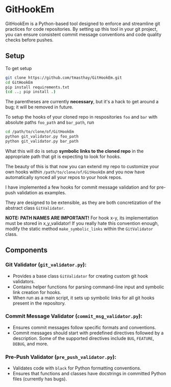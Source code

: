 # GitHookEm

GitHookEm is a Python-based tool designed to enforce and streamline git practices for code repositories. By setting up this tool in your git project, you can ensure consistent commit message conventions and code quality checks before pushes.

## Setup
To get setup
```bash
git clone https://github.com/tmasthay/GitHookEm.git
cd GitHookEm
pip install requirements.txt
(cd ..; pip install .)
```
The parentheses are currently **necessary**, but it's a hack to get around a bug; it will be removed in future.

To setup the hooks of your cloned repo in respositories `foo` and `bar` with absolute paths `foo_path` and `bar_path`, run
```bash
cd /path/to/clone/of/GitHookEm
python git_validator.py foo_path
python git_validator.py bar_path
```
What this will do is setup **symbolic links to the cloned repo** in the appropriate path that git is expecting to look for hooks. 

The beauty of this is that now you can extend my repo to customize your own hooks within `/path/to/clone/of/GitHookEm` and you now have automatically synced all your repos
to your hook repos. 

I have implemented a few hooks for commit message validation and for pre-push validation as examples.

They are designed to be extensible, as they are both concretization of the abstract class `GitValidator`. 

**NOTE: PATH NAMES ARE IMPORTANT!**
For hook x-y, its implementation must be stored in x_y_validator! If you really hate this convention enough, modify the static method `make_symbolic_links` within the `GitValidator` class.

## Components

### Git Validator (`git_validator.py`):

- Provides a base class `GitValidator` for creating custom git hook validators.
- Contains helper functions for parsing command-line input and symbolic link creation for hooks.
- When run as a main script, it sets up symbolic links for all git hooks present in the repository.

### Commit Message Validator (`commit_msg_validator.py`):

- Ensures commit messages follow specific formats and conventions.
- Commit messages should start with predefined directives followed by a description. Some of the supported directives include `BUG`, `FEATURE`, `DEBUG`, and more.

### Pre-Push Validator (`pre_push_validator.py`):

- Validates code with `black` for Python formatting conventions.
- Ensures that functions and classes have docstrings in committed Python files (currently has bugs).
